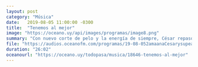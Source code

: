 ```yaml
---
layout: post
category: "Música"
date:   2019-08-05 11:00:00 -0300
title:  "Tenemos al mejor"
image: "https://oceano.uy/api/images/programas/image8.png"
summary: "Con nuevo corte de pelo y la energía de siempre, César repasó las cinco candidatas a quedarse con el Premio Graffiti a la canción del año, y agregó dos que deberían haber estado en la nómina y no están."
file: "https://audios.oceanofm.com/programas/19-08-052amaanaCesarysupeaconlosGraffittis.mp3"
duration: "26:02"
oceanourl: "https://oceano.uy/todopasa/musica/18646-tenemos-al-mejor"
---
```

  
